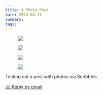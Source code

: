 ```yaml
---
title: A Photo Post
date: 2024-04-11
summary: 
tags: 
---
```

 <div class="attachment-gallery attachment-gallery--4">
  <figure class="attachment attachment--preview flex-col justify-center attachment--jpg">
      <img srcset="https://cdn.scribbles.page/rails/active_storage/representations/proxy/eyJfcmFpbHMiOnsibWVzc2FnZSI6IkJBaHBBbk0wIiwiZXhwIjpudWxsLCJwdXIiOiJibG9iX2lkIn19--74c55c5de1171ad5ae5949c3f61bf0c4723d3207/eyJfcmFpbHMiOnsibWVzc2FnZSI6IkJBaDdDRG9MWm05eWJXRjBTU0lJYW5CbkJqb0dSVlE2RkhKbGMybDZaVjkwYjE5c2FXMXBkRnNIYVFJQUVHa0NBQXc2Q25OaGRtVnlld1k2REhGMVlXeHBkSGxwWkE9PSIsImV4cCI6bnVsbCwicHVyIjoidmFyaWF0aW9uIn19--556deb252b4ed95e4b10b8bc1ed8e2d68a7b2d43/IMG_0903.jpg 2x" src="https://cdn.scribbles.page/rails/active_storage/representations/proxy/eyJfcmFpbHMiOnsibWVzc2FnZSI6IkJBaHBBbk0wIiwiZXhwIjpudWxsLCJwdXIiOiJibG9iX2lkIn19--74c55c5de1171ad5ae5949c3f61bf0c4723d3207/eyJfcmFpbHMiOnsibWVzc2FnZSI6IkJBaDdDRG9MWm05eWJXRjBTU0lJYW5CbkJqb0dSVlE2RkhKbGMybDZaVjkwYjE5c2FXMXBkRnNIYVFJQUNHa0NBQVk2Q25OaGRtVnlld1k2REhGMVlXeHBkSGxwWkE9PSIsImV4cCI6bnVsbCwicHVyIjoidmFyaWF0aW9uIn19--77b85d2deaa725665407f11c49ec672491c1f59c/IMG_0903.jpg" />
</figure>

<figure class="attachment attachment--preview flex-col justify-center attachment--jpg">
      <img srcset="https://cdn.scribbles.page/rails/active_storage/representations/proxy/eyJfcmFpbHMiOnsibWVzc2FnZSI6IkJBaHBBbkkwIiwiZXhwIjpudWxsLCJwdXIiOiJibG9iX2lkIn19--5571eaf047aa543bd9aa13ea4765a7eefd88690e/eyJfcmFpbHMiOnsibWVzc2FnZSI6IkJBaDdDRG9MWm05eWJXRjBTU0lJYW5CbkJqb0dSVlE2RkhKbGMybDZaVjkwYjE5c2FXMXBkRnNIYVFJQUVHa0NBQXc2Q25OaGRtVnlld1k2REhGMVlXeHBkSGxwWkE9PSIsImV4cCI6bnVsbCwicHVyIjoidmFyaWF0aW9uIn19--556deb252b4ed95e4b10b8bc1ed8e2d68a7b2d43/IMG_0879.jpg 2x" src="https://cdn.scribbles.page/rails/active_storage/representations/proxy/eyJfcmFpbHMiOnsibWVzc2FnZSI6IkJBaHBBbkkwIiwiZXhwIjpudWxsLCJwdXIiOiJibG9iX2lkIn19--5571eaf047aa543bd9aa13ea4765a7eefd88690e/eyJfcmFpbHMiOnsibWVzc2FnZSI6IkJBaDdDRG9MWm05eWJXRjBTU0lJYW5CbkJqb0dSVlE2RkhKbGMybDZaVjkwYjE5c2FXMXBkRnNIYVFJQUNHa0NBQVk2Q25OaGRtVnlld1k2REhGMVlXeHBkSGxwWkE9PSIsImV4cCI6bnVsbCwicHVyIjoidmFyaWF0aW9uIn19--77b85d2deaa725665407f11c49ec672491c1f59c/IMG_0879.jpg" />
</figure>

<figure class="attachment attachment--preview flex-col justify-center attachment--jpg">
      <img srcset="https://cdn.scribbles.page/rails/active_storage/representations/proxy/eyJfcmFpbHMiOnsibWVzc2FnZSI6IkJBaHBBblEwIiwiZXhwIjpudWxsLCJwdXIiOiJibG9iX2lkIn19--591840e5e366e13413ee4d223b33fde48a09820b/eyJfcmFpbHMiOnsibWVzc2FnZSI6IkJBaDdDRG9MWm05eWJXRjBTU0lJYW5CbkJqb0dSVlE2RkhKbGMybDZaVjkwYjE5c2FXMXBkRnNIYVFJQUVHa0NBQXc2Q25OaGRtVnlld1k2REhGMVlXeHBkSGxwWkE9PSIsImV4cCI6bnVsbCwicHVyIjoidmFyaWF0aW9uIn19--556deb252b4ed95e4b10b8bc1ed8e2d68a7b2d43/cyberpunk.jpg 2x" src="https://cdn.scribbles.page/rails/active_storage/representations/proxy/eyJfcmFpbHMiOnsibWVzc2FnZSI6IkJBaHBBblEwIiwiZXhwIjpudWxsLCJwdXIiOiJibG9iX2lkIn19--591840e5e366e13413ee4d223b33fde48a09820b/eyJfcmFpbHMiOnsibWVzc2FnZSI6IkJBaDdDRG9MWm05eWJXRjBTU0lJYW5CbkJqb0dSVlE2RkhKbGMybDZaVjkwYjE5c2FXMXBkRnNIYVFJQUNHa0NBQVk2Q25OaGRtVnlld1k2REhGMVlXeHBkSGxwWkE9PSIsImV4cCI6bnVsbCwicHVyIjoidmFyaWF0aW9uIn19--77b85d2deaa725665407f11c49ec672491c1f59c/cyberpunk.jpg" />
</figure>

<figure class="attachment attachment--preview flex-col justify-center attachment--jpg">
      <img srcset="https://cdn.scribbles.page/rails/active_storage/representations/proxy/eyJfcmFpbHMiOnsibWVzc2FnZSI6IkJBaHBBblUwIiwiZXhwIjpudWxsLCJwdXIiOiJibG9iX2lkIn19--022d5a722552d1d410a62190f42aeca6f05eb390/eyJfcmFpbHMiOnsibWVzc2FnZSI6IkJBaDdDRG9MWm05eWJXRjBTU0lJYW5CbkJqb0dSVlE2RkhKbGMybDZaVjkwYjE5c2FXMXBkRnNIYVFJQUVHa0NBQXc2Q25OaGRtVnlld1k2REhGMVlXeHBkSGxwWkE9PSIsImV4cCI6bnVsbCwicHVyIjoidmFyaWF0aW9uIn19--556deb252b4ed95e4b10b8bc1ed8e2d68a7b2d43/IMG_0820.jpg 2x" src="https://cdn.scribbles.page/rails/active_storage/representations/proxy/eyJfcmFpbHMiOnsibWVzc2FnZSI6IkJBaHBBblUwIiwiZXhwIjpudWxsLCJwdXIiOiJibG9iX2lkIn19--022d5a722552d1d410a62190f42aeca6f05eb390/eyJfcmFpbHMiOnsibWVzc2FnZSI6IkJBaDdDRG9MWm05eWJXRjBTU0lJYW5CbkJqb0dSVlE2RkhKbGMybDZaVjkwYjE5c2FXMXBkRnNIYVFJQUNHa0NBQVk2Q25OaGRtVnlld1k2REhGMVlXeHBkSGxwWkE9PSIsImV4cCI6bnVsbCwicHVyIjoidmFyaWF0aW9uIn19--77b85d2deaa725665407f11c49ec672491c1f59c/IMG_0820.jpg" />
</figure>






Testing out a post with photos via Scribbles.


</div>
<p>
        <a href='mailto:binarydigit@omg.lol?subject=A Photo Post' style='text-decoration: underline'>✉️ Reply by email</a>
      </p>